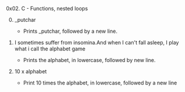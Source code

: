 0x02. C - Functions, nested loops

0. _putchar
	- Prints _putchar, followed by a new line.

1. I sometimes suffer from insomina.And when I can't fall asleep, I play what i call the alphabet game 
	- Prints the alphabet, in lowercase, followed by new line.

2. 10 x alphabet
	- Print 10 times the alphabet, in lowercase, followed by a new line

